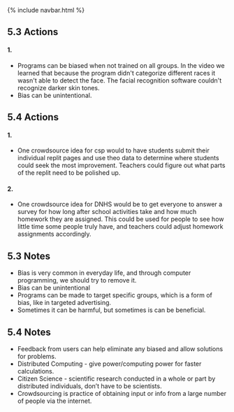 {% include navbar.html %}

## 5.3 Actions

#### 1.

- Programs can be biased when not trained on all groups. In the video we learned that because the program didn't categorize different races it wasn't able to detect the face. The facial recognition software couldn't recognize darker skin tones.
- Bias can be unintentional. 

## 5.4 Actions

#### 1. 

- One crowdsource idea for csp would to have students submit their individual replit pages and use theo data to determine where students could seek the most improvement. Teachers could figure out what parts of the replit need to be polished up.

#### 2.

- One crowdsource idea for DNHS would be to get everyone to answer a survey for how long after school activities take and how much homework they are assigned. This could be used for people to see how little time some people truly have, and teachers could adjust homework assignments accordingly.

## 5.3 Notes

- Bias is very common in everyday life, and through computer programming, we should try to remove it.
- Bias can be unintentional
- Programs can be made to target specific groups, which is a form of bias, like in targeted advertising.
- Sometimes it can be harmful, but sometimes is can be beneficial.

## 5.4 Notes

- Feedback from users can help eliminate any biased and allow solutions for problems.
- Distributed Computing - give power/computing power for faster calculations.
- Citizen Science - scientific research conducted in a whole or part by distributed individuals, don’t have to be scientists.
- Crowdsourcing is practice of obtaining input or info from a large number of people via the internet.



